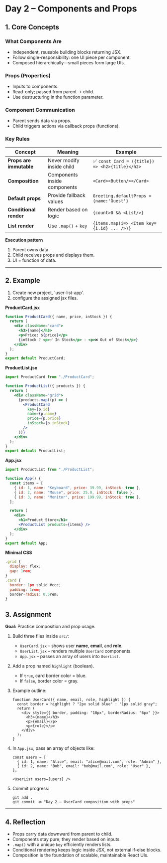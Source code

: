 # Day 2 – Components and Props

## 1. Core Concepts

### What Components Are
- Independent, reusable building blocks returning JSX.  
- Follow single-responsibility: one UI piece per component.  
- Composed hierarchically—small pieces form large UIs.

### Props (Properties)
- Inputs to components.  
- Read-only; passed from parent → child.  
- Use destructuring in the function parameter.  

### Component Communication
- Parent sends data via props.  
- Child triggers actions via callback props (functions).  

### Key Rules

| Concept | Meaning | Example |
|----------|----------|---------|
| **Props are immutable** | Never modify inside child | ✅ `const Card = ({title}) => <h2>{title}</h2>` |
| **Composition** | Components inside components | `<Card><Button/></Card>` |
| **Default props** | Provide fallback values | `Greeting.defaultProps = {name:'Guest'}` |
| **Conditional render** | Render based on logic | `{count>0 && <List/>}` |
| **List render** | Use `.map()` + `key` | `{items.map(i=> <Item key={i.id} ... />)}` |

**Execution pattern**
1. Parent owns data.  
2. Child receives props and displays them.  
3. UI = function of data.

---

## 2. Example

1. Create new project, 'user-list-app'.
2. configure the assigned jsx files.

**ProductCard.jsx**
```jsx
function ProductCard({ name, price, inStock }) {
  return (
    <div className="card">
      <h3>{name}</h3>
      <p>Price: ${price}</p>
      {inStock ? <p>✅ In Stock</p> : <p>❌ Out of Stock</p>}
    </div>
  );
}
export default ProductCard;
```

**ProductList.jsx**
```jsx
import ProductCard from "./ProductCard";

function ProductList({ products }) {
  return (
    <div className="grid">
      {products.map((p) => (
        <ProductCard
          key={p.id}
          name={p.name}
          price={p.price}
          inStock={p.inStock}
        />
      ))}
    </div>
  );
}
export default ProductList;

```

**App.jsx**
```jsx
import ProductList from "./ProductList";

function App() {
  const items = [
    { id: 1, name: "Keyboard", price: 39.99, inStock: true },
    { id: 2, name: "Mouse", price: 25.0, inStock: false },
    { id: 3, name: "Monitor", price: 199.99, inStock: true },
  ];

  return (
    <div>
      <h1>Product Store</h1>
      <ProductList products={items} />
    </div>
  );
}
export default App;


```

**Minimal CSS**
```jsx
.grid {
  display: flex;
  gap: 1rem;
}
.card {
  border: 1px solid #ccc;
  padding: 1rem;
  border-radius: 0.5rem;
}
```

## 3. Assignment

**Goal:** Practice composition and prop usage.

1. Build three files inside `src/`:  
   - `UserCard.jsx` – shows user **name**, **email**, and **role**.  
   - `UserList.jsx` – renders multiple `UserCard` components.  
   - `App.jsx` – passes an array of users into `UserList`.  

2. Add a prop named `highlight` (boolean).  
   - If `true`, card border color = blue.  
   - If `false`, border color = gray.  

3. Example outline:

       function UserCard({ name, email, role, highlight }) {
         const border = highlight ? "2px solid blue" : "1px solid gray";
         return (
           <div style={{ border, padding: "10px", borderRadius: "6px" }}>
             <h3>{name}</h3>
             <p>{email}</p>
             <p>{role}</p>
           </div>
         );
       }

4. In `App.jsx`, pass an array of objects like:

       const users = [
         { id: 1, name: "Alice", email: "alice@mail.com", role: "Admin" },
         { id: 2, name: "Bob", email: "bob@mail.com", role: "User" },
       ];

       <UserList users={users} />

5. Commit progress:

       git add .
       git commit -m "Day 2 – UserCard composition with props"

---

## 4. Reflection

- Props carry data downward from parent to child.  
- Components stay pure; they render based on inputs.  
- `.map()` with a unique `key` efficiently renders lists.  
- Conditional rendering keeps logic inside JSX, not external if-else blocks.  
- Composition is the foundation of scalable, maintainable React UIs.
